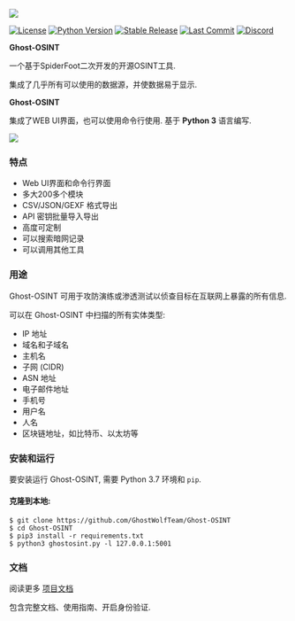 <a href="https://github.com/GhostWolfTeam/Ghost-OSINT"><img src="https://raw.githubusercontent.com/GhostWolfTeam/Ghost-OSINT/main/ghostosint/static/img/ghostosint-header.png"></a>


[![License](https://img.shields.io/badge/license-GPLv2-blue.svg)](https://raw.githubusercontent.com/GhostWolfTeam/Ghost-OSINT/master/LICENSE)
[![Python Version](https://img.shields.io/badge/python-3.7+-green)](https://www.python.org)
[![Stable Release](https://img.shields.io/badge/version-3.5-blue.svg)](https://github.com/GhostWolfTeam/Ghost-OSINT/releases/tag/v3.5)
[![Last Commit](https://img.shields.io/github/last-commit/smicallef/ghostosint)](https://github.com/GhostWolfTeam/Ghost-OSINT/commits/master)
[![Discord](https://img.shields.io/discord/770524432464216074)](https://hack.chat/?Ghost-OSINT)

**Ghost-OSINT**

一个基于SpiderFoot二次开发的开源OSINT工具.

集成了几乎所有可以使用的数据源，并使数据易于显示.

**Ghost-OSINT**

集成了WEB UI界面，也可以使用命令行使用. 基于 **Python 3** 语言编写.

<img src="https://s2.loli.net/2022/01/18/iya1WsF8DIfGwBq.png" >

### 特点

- Web UI界面和命令行界面
- 多大200多个模块
- CSV/JSON/GEXF 格式导出
- API 密钥批量导入导出
- 高度可定制
- 可以搜索暗网记录
- 可以调用其他工具

### 用途

Ghost-OSINT 可用于攻防演练或渗透测试以侦查目标在互联网上暴露的所有信息.

可以在 Ghost-OSINT 中扫描的所有实体类型:

 - IP 地址
 - 域名和子域名
 - 主机名
 - 子网 (CIDR)
 - ASN 地址
 - 电子邮件地址
 - 手机号
 - 用户名
 - 人名
 - 区块链地址，如比特币、以太坊等

### 安装和运行

要安装运行 Ghost-OSINT, 需要 Python 3.7 环境和 `pip`.

#### 克隆到本地:

```
$ git clone https://github.com/GhostWolfTeam/Ghost-OSINT
$ cd Ghost-OSINT
$ pip3 install -r requirements.txt
$ python3 ghostosint.py -l 127.0.0.1:5001
```

### 文档

阅读更多 [项目文档](https://github.com/GhostWolfTeam/Ghost-OSINT/wiki)

包含完整文档、使用指南、开启身份验证.
